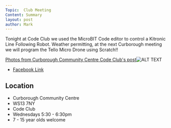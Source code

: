 ```yaml
---
Topic:  Club Meeting
Content: Summary
layout: post
author: Mark
---
```

Tonight at Code Club we used the MicroBIT Code editor to control a Kitronic Line Following Robot. Weather permitting, at the next Curborough meeting we will program the Tello Micro Drone using Scratch!!

[Photos from Curborough Community Centre Code Club's post](https://www.facebook.com/1481985248595237/posts/2101833229943766/)![ALT TEXT](https://scontent.fbhx6-1.fna.fbcdn.net/v/t1.6435-9/64750990_2101830259944063_3807958600664481792_n.jpg?stp=dst-jpg_p720x720&_nc_cat=104&ccb=1-7&_nc_sid=730e14&_nc_ohc=vmNgxUqmwcMAX9BG1kg&_nc_ht=scontent.fbhx6-1.fna&edm=AKK4YLsEAAAA&oh=00_AfBKdzQldMMLI-MeYuV97XoowJ1dnTaB-scBFA8co2v8ZQ&oe=654E34B1)

* [Facebook Link](https://www.facebook.com/1481985248595237/posts/2101833229943766/)

## Location

* Curborough Community Centre
* WS13 7NY
* Code Club
* Wednesdays 5:30 - 6:30pm
* 7 - 15 year olds welcome

